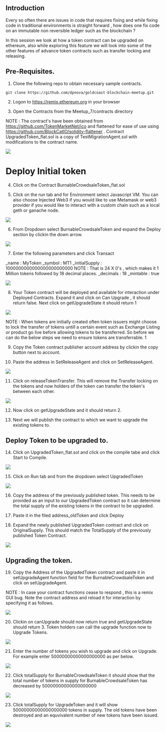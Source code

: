 ## Introduction

Every so often there are issues in code that requires fixing and while fixing code in traditional environments is straight forward , how does one fix code on an immutable non reversible ledger such as the blockchain ? 

In this session we look at how a token contract can be upgraded on ethereum, also while exploring this feature we will look into some of the other features of advance token contracts such as transfer locking and releasing.


## Pre-Requisites.

1. Clone the following repo to obtain necessary sample contracts.

```
git clone https://github.com/dpnova/goldcoast-blockchain-meetup.git
```

2. Logon to https://remix.ethereum.org in your browser

3. Open the Contracts from the Meetup_7/contracts directory

NOTE : The contract's have been obtained from https://github.com/TokenMarketNet/ico and flattened for ease of use using https://github.com/BlockCatIO/solidity-flattener . Contract UpgradedToken_flat.sol is a copy of TestMigrationAgent.sol with modifications to the contract name.

![](images/UT/3.png)

# Deploy Initial token

4. Click on the Contract BurnableCrowdsaleToken_flat.sol

5. Click on the run tab and for Environment select Javascript VM. You can also choose Injected Web3 if you would like to use Metamask or web3 provider if you would like to interact with a custom chain such as a local geth or ganache node.

![](images/UT/5.png)

6. From Dropdown select BurnableCrowdsaleToken and expand the Deploy section by clickin the down arrow.

![](images/UT/6.png)

7. Enter the following parameters and click Transact

_name : MyToken 
_symbol : MT1
_initialSupply : 1000000000000000000000000    NOTE : That is 24 X 0's , which makes it 1 Million tokens followed by 18 decimal places.
_decimals : 18
_mintable : true

![](images/UT/7.png)

8. Your Token contract will be deployed and available for interaction under Deployed Contracts. Expand it and click on Can Upgrade , it should return false.  Next click on getUpgradeState it should return 1 

![](images/UT/8.png)

NOTE :  When tokens are initially created often token issuers might choose to lock the transfer of tokens untill a certain event such as Exchange Listing or product go live before allowing tokens to be transferred. So before we can do the below steps we need to ensure tokens are transferrable. 
1

9. Copy the Token contract publisher account address by clickin the copy button next to account.

10.  Paste the address in SetReleaseAgent and click on SetReleaseAgent.

![](images/UT/10.png)

11. Click on releaseTokenTransfer. This will remove the Transfer locking on the tokens and now holders of the token can transfer the token's between each other.

![](images/UT/11.png)

12. Now click on getUpgradeState and it should return 2.

13. Next we will publish the contract to which we want to upgrade the existing tokens to.

## Deploy Token to be upgraded to.

14. Click on UpgradedToken_flat.sol and click on the compile tabe and click Start to Compile.

![](images/UT/14.png)

15. Click on Run tab and  from the dropdown select UpgradedToken

![](images/UT/15.png)

16. Copy the address of the previously published token. This needs to be provided as an input to our UpgradedToken contract so it can determine the total supply of the existing tokens in the contract to be upgraded.

17. Paste it in the filed address_oldToken and click Deploy

18. Expand the newly published UpgradedToken contract and click on OriginalSupply. This should match the TotalSupply of the previously published Token Contract.

![](images/UT/18.png)

## Upgrading the token.

19. Copy the Address of the UpgradedToken contract and paste it in setUpgradeAgent function field for the BurnableCrowdsaleToken and click on setUpgradeAgent.

NOTE : In case your contract functions cease to respond , this is a remix GUI bug. Note the contract address and reload it for interaction by specifying it as follows.

![](images/UT/19.png)


20. Clickin on canUpgrade should now return true and getUpgradeState should return 3. Token holders can call the upgrade function now to Upgrade Tokens.

![](images/UT/20.png)

21. Enter the number of tokens you wish to upgrade and click on Upgrade. For example enter 50000000000000000000 as per below.

![](images/UT/21.png)

22. Click totalSupply for BurnableCrowdsaleToken it should show that the total number of tokens in supply for BurnableCrowdsaleToken has decreased by 50000000000000000000

![](images/UT/22.png)

23. Click totalSupply for UpgradeToken and it will show 50000000000000000000 tokens in supply. The old tokens have been destroyed and an equvivalent number of new tokens have been issued.

![](images/UT/23.png)






































